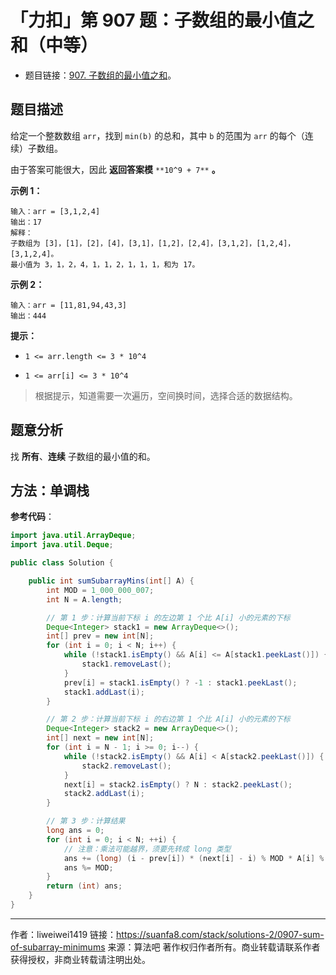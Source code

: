 # 「力扣」第 907 题：子数组的最小值之和（中等）

- 题目链接：[907. 子数组的最小值之和](https://leetcode-cn.com/problems/sum-of-subarray-minimums/)。

## 题目描述

给定一个整数数组 `arr`，找到 `min(b)` 的总和，其中 `b` 的范围为 `arr` 的每个（连续）子数组。

由于答案可能很大，因此 **返回答案模** `**10^9 + 7**` **。**

**示例 1：**

```
输入：arr = [3,1,2,4]
输出：17
解释：
子数组为 [3]，[1]，[2]，[4]，[3,1]，[1,2]，[2,4]，[3,1,2]，[1,2,4]，[3,1,2,4]。
最小值为 3，1，2，4，1，1，2，1，1，1，和为 17。
```

**示例 2：**

```
输入：arr = [11,81,94,43,3]
输出：444
```

**提示：**

- `1 <= arr.length <= 3 * 10^4`

- `1 <= arr[i] <= 3 * 10^4`

> 根据提示，知道需要一次遍历，空间换时间，选择合适的数据结构。

## 题意分析

找 **所有**、**连续** 子数组的最小值的和。

## 方法：单调栈

**参考代码**：

```java
import java.util.ArrayDeque;
import java.util.Deque;

public class Solution {

    public int sumSubarrayMins(int[] A) {
        int MOD = 1_000_000_007;
        int N = A.length;

        // 第 1 步：计算当前下标 i 的左边第 1 个比 A[i] 小的元素的下标
        Deque<Integer> stack1 = new ArrayDeque<>();
        int[] prev = new int[N];
        for (int i = 0; i < N; i++) {
            while (!stack1.isEmpty() && A[i] <= A[stack1.peekLast()]) {
                stack1.removeLast();
            }
            prev[i] = stack1.isEmpty() ? -1 : stack1.peekLast();
            stack1.addLast(i);
        }

        // 第 2 步：计算当前下标 i 的右边第 1 个比 A[i] 小的元素的下标
        Deque<Integer> stack2 = new ArrayDeque<>();
        int[] next = new int[N];
        for (int i = N - 1; i >= 0; i--) {
            while (!stack2.isEmpty() && A[i] < A[stack2.peekLast()]) {
                stack2.removeLast();
            }
            next[i] = stack2.isEmpty() ? N : stack2.peekLast();
            stack2.addLast(i);
        }

        // 第 3 步：计算结果
        long ans = 0;
        for (int i = 0; i < N; ++i) {
            // 注意：乘法可能越界，须要先转成 long 类型
            ans += (long) (i - prev[i]) * (next[i] - i) % MOD * A[i] % MOD;
            ans %= MOD;
        }
        return (int) ans;
    }
}
```



---

作者：liweiwei1419
链接：https://suanfa8.com/stack/solutions-2/0907-sum-of-subarray-minimums
来源：算法吧
著作权归作者所有。商业转载请联系作者获得授权，非商业转载请注明出处。